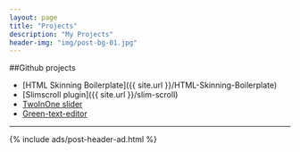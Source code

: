 ```yaml
---
layout: page
title: "Projects"
description: "My Projects"
header-img: "img/post-bg-01.jpg"
---
```


##Github projects

- [HTML Skinning Boilerplate]({{ site.url }}/HTML-Skinning-Boilerplate)
- [Slimscroll plugin]({{ site.url }}/slim-scroll)
- [TwoInOne slider](https://github.com/kamlekar/TwoInOneSlider)
- [Green-text-editor](https://github.com/kamlekar/Green-text-editor)

<hr>
{% include ads/post-header-ad.html %}
